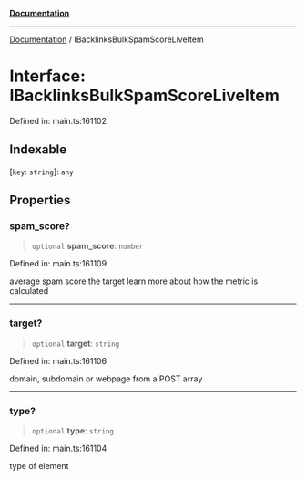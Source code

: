 [**Documentation**](../README.md)

***

[Documentation](../README.md) / IBacklinksBulkSpamScoreLiveItem

# Interface: IBacklinksBulkSpamScoreLiveItem

Defined in: main.ts:161102

## Indexable

\[`key`: `string`\]: `any`

## Properties

### spam\_score?

> `optional` **spam\_score**: `number`

Defined in: main.ts:161109

average spam score the target
learn more about how the metric is calculated

***

### target?

> `optional` **target**: `string`

Defined in: main.ts:161106

domain, subdomain or webpage from a POST array

***

### type?

> `optional` **type**: `string`

Defined in: main.ts:161104

type of element
